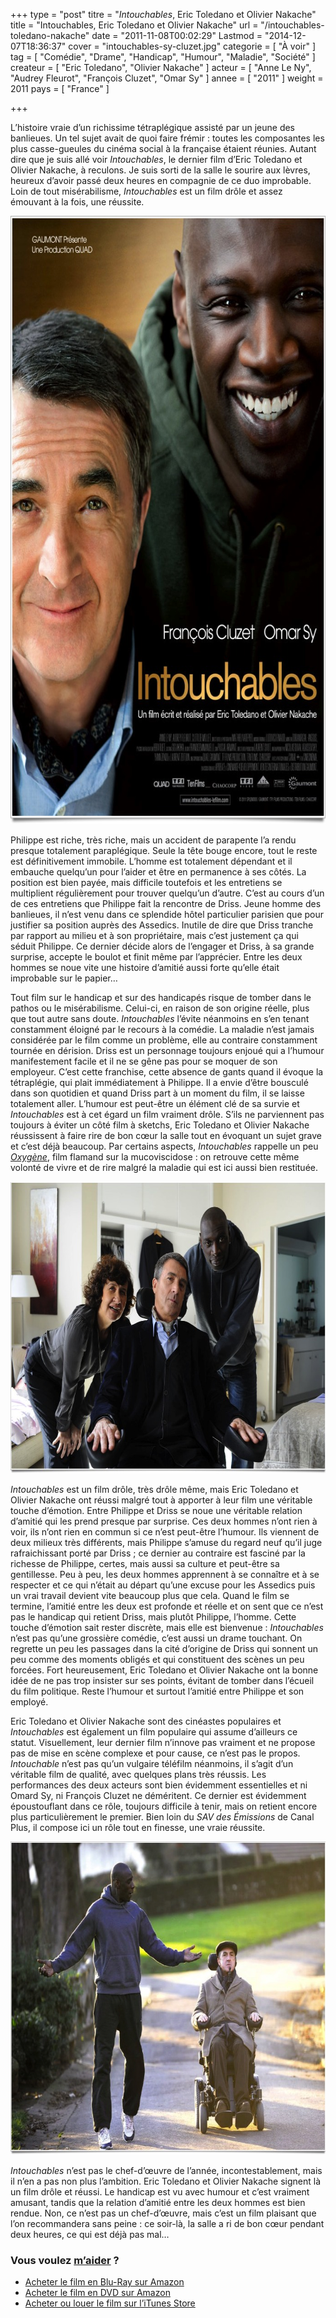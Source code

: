 +++
type = "post"
titre = "<em>Intouchables</em>, Eric Toledano et Olivier Nakache"
title = "Intouchables, Eric Toledano et Olivier Nakache"
url = "/intouchables-toledano-nakache"
date = "2011-11-08T00:02:29"
Lastmod = "2014-12-07T18:36:37"
cover = "intouchables-sy-cluzet.jpg"
categorie = [ "À voir" ]
tag = [ "Comédie", "Drame", "Handicap", "Humour", "Maladie", "Société" ]
createur = [ "Eric Toledano", "Olivier Nakache" ]
acteur = [ "Anne Le Ny", "Audrey Fleurot", "François Cluzet", "Omar Sy" ]
annee = [ "2011" ]
weight = 2011
pays = [ "France" ]

+++

<p>L&rsquo;histoire vraie d&rsquo;un richissime tétraplégique assisté par un jeune des banlieues. Un tel sujet avait de quoi faire frémir : toutes les composantes les plus casse-gueules du cinéma social à la française étaient réunies. Autant dire que je suis allé voir <em>Intouchables</em>, le dernier film d&rsquo;Eric Toledano et Olivier Nakache, à reculons. Je suis sorti de la salle le sourire aux lèvres, heureux d&rsquo;avoir passé deux heures en compagnie de ce duo improbable. Loin de tout misérabilisme, <em>Intouchables</em> est un film drôle et assez émouvant à la fois, une réussite.</p>
<a href="http://www.allocine.fr/film/fichefilm_gen_cfilm=182745.html"><img class="aligncenter" style="border-style: initial; border-color: initial; border-width: 0px;" src="intouchables-toledano-nakache.jpg" alt="Intouchables toledano nakache" width="690" height="973" border="0" /></a>
<p>Philippe est riche, très riche, mais un accident de parapente l&rsquo;a rendu presque totalement paraplégique. Seule la tête bouge encore, tout le reste est définitivement immobile. L&rsquo;homme est totalement dépendant et il embauche quelqu&rsquo;un pour l&rsquo;aider et être en permanence à ses côtés. La position est bien payée, mais difficile toutefois et les entretiens se multiplient régulièrement pour trouver quelqu&rsquo;un d&rsquo;autre. C&rsquo;est au cours d&rsquo;un de ces entretiens que Philippe fait la rencontre de Driss. Jeune homme des banlieues, il n&rsquo;est venu dans ce splendide hôtel particulier parisien que pour justifier sa position auprès des Assedics. Inutile de dire que Driss tranche par rapport au milieu et à son propriétaire, mais c&rsquo;est justement ça qui séduit Philippe. Ce dernier décide alors de l&rsquo;engager et Driss, à sa grande surprise, accepte le boulot et finit même par l&rsquo;apprécier. Entre les deux hommes se noue vite une histoire d&rsquo;amitié aussi forte qu&rsquo;elle était improbable sur le papier…</p>
<p>Tout film sur le handicap et sur des handicapés risque de tomber dans le pathos ou le misérabilisme. Celui-ci, en raison de son origine réelle, plus que tout autre sans doute. <em>Intouchables</em> l&rsquo;évite néanmoins en s&rsquo;en tenant constamment éloigné par le recours à la comédie. La maladie n&rsquo;est jamais considérée par le film comme un problème, elle au contraire constamment tournée en dérision. Driss est un personnage toujours enjoué qui a l&rsquo;humour manifestement facile et il ne se gêne pas pour se moquer de son employeur. C&rsquo;est cette franchise, cette absence de gants quand il évoque la tétraplégie, qui plait immédiatement à Philippe. Il a envie d&rsquo;être bousculé dans son quotidien et quand Driss part à un moment du film, il se laisse totalement aller. L&rsquo;humour est peut-être un élément clé de sa survie et <em>Intouchables</em> est à cet égard un film vraiment drôle. S&rsquo;ils ne parviennent pas toujours à éviter un côté film à sketchs, Eric Toledano et Olivier Nakache réussissent à faire rire de bon cœur la salle tout en évoquant un sujet grave et c&rsquo;est déjà beaucoup. Par certains aspects, <em>Intouchables</em> rappelle un peu <em><a href="/2010/12/14/oxygene-van-nuffel/">Oxygène</a></em>, film flamand sur la mucoviscidose : on retrouve cette même volonté de vivre et de rire malgré la maladie qui est ici aussi bien restituée.</p>
<img class="aligncenter" style="border-style: initial; border-color: initial; border-width: 0px;" src="sy-cluzet-intouchables.jpg" alt="Sy cluzet intouchables" width="690" height="467" border="0" />
<p><em>Intouchables</em> est un film drôle, très drôle même, mais Eric Toledano et Olivier Nakache ont réussi malgré tout à apporter à leur film une véritable touche d&rsquo;émotion. Entre Philippe et Driss se noue une véritable relation d&rsquo;amitié qui les prend presque par surprise. Ces deux hommes n&rsquo;ont rien à voir, ils n&rsquo;ont rien en commun si ce n&rsquo;est peut-être l&rsquo;humour. Ils viennent de deux milieux très différents, mais Philippe s&rsquo;amuse du regard neuf qu&rsquo;il juge rafraichissant porté par Driss ; ce dernier au contraire est fasciné par la richesse de Philippe, certes, mais aussi sa culture et peut-être sa gentillesse. Peu à peu, les deux hommes apprennent à se connaître et à se respecter et ce qui n&rsquo;était au départ qu&rsquo;une excuse pour les Assedics puis un vrai travail devient vite beaucoup plus que cela. Quand le film se termine, l&rsquo;amitié entre les deux est profonde et réelle et on sent que ce n&rsquo;est pas le handicap qui retient Driss, mais plutôt Philippe, l&rsquo;homme. Cette touche d&rsquo;émotion sait rester discrète, mais elle est bienvenue : <em>Intouchables</em> n&rsquo;est pas qu&rsquo;une grossière comédie, c&rsquo;est aussi un drame touchant. On regrette un peu les passages dans la cité d&rsquo;origine de Driss qui sonnent un peu comme des moments obligés et qui constituent des scènes un peu forcées. Fort heureusement, Eric Toledano et Olivier Nakache ont la bonne idée de ne pas trop insister sur ses points, évitant de tomber dans l&rsquo;écueil du film politique. Reste l&rsquo;humour et surtout l&rsquo;amitié entre Philippe et son employé.</p>
<p>Eric Toledano et Olivier Nakache sont des cinéastes populaires et <em>Intouchables</em> est également un film populaire qui assume d&rsquo;ailleurs ce statut. Visuellement, leur dernier film n&rsquo;innove pas vraiment et ne propose pas de mise en scène complexe et pour cause, ce n&rsquo;est pas le propos. <em>Intouchable</em> n&rsquo;est pas qu&rsquo;un vulgaire téléfilm néanmoins, il s&rsquo;agit d&rsquo;un véritable film de qualité, avec quelques plans très réussis. Les performances des deux acteurs sont bien évidemment essentielles et ni Omard Sy, ni François Cluzet ne déméritent. Ce dernier est évidemment époustouflant dans ce rôle, toujours difficile à tenir, mais on retient encore plus particulièrement le premier. Bien loin du <em>SAV des Émissions</em> de Canal Plus, il compose ici un rôle tout en finesse, une vraie réussite.</p>
<img class="aligncenter" style="border-style: initial; border-color: initial; border-width: 0px;" src="nakache-toledano-intouchables.jpg" alt="Nakache toledano intouchables" width="690" height="501" border="0" />
<p><em>Intouchables</em> n&rsquo;est pas le chef-d&rsquo;œuvre de l&rsquo;année, incontestablement, mais il n&rsquo;en a pas non plus l&rsquo;ambition. Eric Toledano et Olivier Nakache signent là un film drôle et réussi. Le handicap est vu avec humour et c&rsquo;est vraiment amusant, tandis que la relation d&rsquo;amitié entre les deux hommes est bien rendue. Non, ce n&rsquo;est pas un chef-d&rsquo;œuvre, mais c&rsquo;est un film plaisant que l&rsquo;on recommandera sans peine : ce soir-là, la salle a ri de bon cœur pendant deux heures, ce qui est déjà pas mal…</p>
<div class="amazon">
<h3>Vous voulez <a href="/soutien/">m&rsquo;aider</a> ?</h3>
<ul>
<li><a href="http://www.amazon.fr/gp/product/B0064JV4RY/ref=as_li_ss_tl?ie=UTF8&amp;tag=leblogdenic07-21&amp;linkCode=as2&amp;camp=1642&amp;creative=19458&amp;creativeASIN=B0064JV4RY">Acheter le film en Blu-Ray sur Amazon</a></li>
<li><a href="http://www.amazon.fr/gp/product/B0064JV4LU/ref=as_li_ss_tl?ie=UTF8&amp;tag=leblogdenic07-21&amp;linkCode=as2&amp;camp=1642&amp;creative=19458&amp;creativeASIN=B0064JV4LU">Acheter le film en DVD sur Amazon</a></li>
<li><a href="https://itunes.apple.com/fr/movie/intouchables/id494842667">Acheter ou louer le film sur l&rsquo;iTunes Store</a></li>
</ul>
</div>

